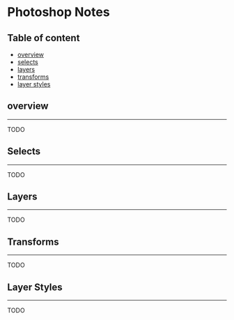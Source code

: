 # Photoshop Notes

## Table of content

- [overview](#overview)
- [selects](#selects)
- [layers](#layers)
- [transforms](#transforms)
- [layer styles](#layer-styles)

## overview

---
TODO

## Selects

---
TODO

## Layers

---
TODO

## Transforms

---
TODO

## Layer Styles

---
TODO
